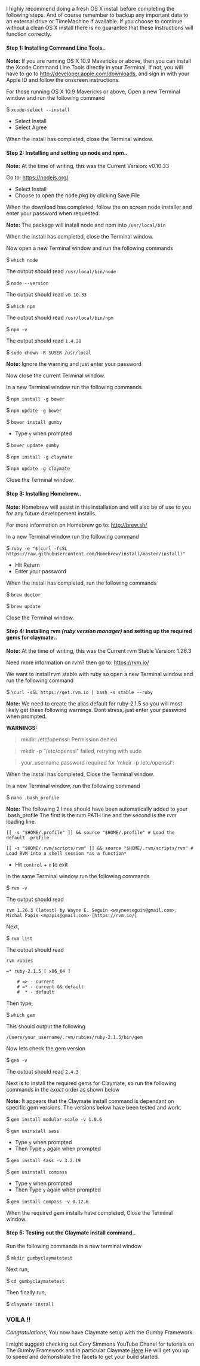 I highly recommend doing a fresh OS X install before completing the following steps. And of course remember to backup any important data to an external drive or TimeMachine if available. If you choose to continue without a clean OS X install there is no guarantee that these instructions will function correctly.

#### Step 1: Installing Command Line Tools..

**Note:** If you are running OS X 10.9 Mavericks or above, then you can install the Xcode Command Line Tools directly in your Terminal, If not, you will have to go to http://developer.apple.com/downloads, and sign in with your Apple ID and follow the onscreen instructions.

For those running OS X 10.9 Mavericks or above, Open a new Terminal window and run the following command

$ `xcode-select --install`

* Select Install
* Select Agree

When the install has completed, close the Terminal window.

#### Step 2: Installing and setting up node and npm..

**Note:** At the time of writing, this was the Current Version: v0.10.33 

Go to: https://nodejs.org/

* Select Install
* Choose to open the node.pkg by clicking Save File

When the download has completed, follow the on screen node installer and enter your password when requested.

**Note:** The package will install node and npm into `/usr/local/bin`

When the install has completed, close the Terminal window.

Now open a new Terminal window and run the following commands

$ `which node`

The output should read `/usr/local/bin/node`

$ `node --version`

The output should read `v0.10.33`

$ `which npm`

The output should read `/usr/local/bin/npm`

$ `npm -v`

The output should read `1.4.28`

$ `sudo chown -R $USER /usr/local`

**Note:** Ignore the warning and just enter your password

Now close the current Terminal window.

In a new Terminal window run the following commands

$ `npm install -g bower`

$ `npm update -g bower`

$ `bower install gumby`

* Type `y` when prompted

$ `bower update gumby`

$ `npm install -g claymate`

$ `npm update -g claymate`

Close the Terminal window.	

#### Step 3: Installing Homebrew..

**Note:** Homebrew will assist in this installation and will also be of use to you for any future developement installs.

For more information on Homebrew go to: http://brew.sh/

In a new Terminal window run the following command

$ `ruby -e "$(curl -fsSL https://raw.githubusercontent.com/Homebrew/install/master/install)"`

* Hit Return
* Enter your password

When the install has completed, run the following commands

$ `brew doctor`

$ `brew update`

Close the Terminal window.

#### Step 4: Installing rvm *(ruby version manager)* and setting up the required gems for claymate..

**Note:** At the time of writing, this was the Current rvm Stable Version: 1.26.3

Need more information on rvm? then go to: https://rvm.io/

We want to install rvm stable with ruby so open a new Terminal window and run the following command

$ `\curl -sSL https://get.rvm.io | bash -s stable --ruby`

**Note:** We need to create the alias default for ruby-2.1.5 so you will most likely get these following warnings.
Dont stress, just enter your password when prompted.

**WARNINGS:**

> mkdir: /etc/openssl: Permission denied

> mkdir -p "/etc/openssl" failed, retrying with sudo

> your_username password required for 'mkdir -p /etc/openssl':

When the install has completed, Close the Terminal window.

In a new Terminal window, run the following command

$ `nano .bash_profile`

**Note:** The following 2 lines should have been automatically added to your .bash_profile The first is the rvm PATH line and the second is the rvm loading line.

`[[ -s "$HOME/.profile" ]] && source "$HOME/.profile" # Load the default .profile`

`[[ -s "$HOME/.rvm/scripts/rvm" ]] && source "$HOME/.rvm/scripts/rvm" # Load RVM into a shell session *as a function*`

* Hit `control` + `x` to exit

In the same Terminal window run the following commands

$ `rvm -v`

The output should read 

`rvm 1.26.3 (latest) by Wayne E. Seguin <wayneeseguin@gmail.com>, Michal Papis <mpapis@gmail.com> [https://rvm.io/]`

Next,  

$ `rvm list`

The output should read

    rvm rubies

    =* ruby-2.1.5 [ x86_64 ]

		# => - current
		# =* - current && default
		#  * - default

Then type,

$ ```which gem```

This should output the following

`/Users/your_username/.rvm/rubies/ruby-2.1.5/bin/gem`

Now lets check the gem version

$ `gem -v`
	
The output should read `2.4.3`

Next is to install the required gems for Claymate, so run the following commands in the *exact* order as shown below

**Note:** It appears that the Claymate install command is dependant on specific gem versions. The versions below have been tested and work.

$ `gem install modular-scale -v 1.0.6`

$ `gem uninstall sass`

* Type `y` when prompted
* Then Type `y` again when prompted

$ `gem install sass -v 3.2.19`

$ `gem uninstall compass`

* Type `y` when prompted
* Then Type `y` again when prompted

$ `gem install compass -v 0.12.6`

When the required gem installs have completed, Close the Terminal window.

#### Step 5: Testing out the Claymate install command..

Run the following commands in a new terminal window

$ `mkdir gumbyclaymatetest`

Next run,

$ `cd gumbyclaymatetest`

Then finally run,

$ `claymate install`

### VOILA !!

*Congratulations*, You now have Claymate setup with the Gumby Framework.

I might suggest checking out Cory Simmons YouTube Chanel for tutorials on The Gumby Framework and in particular Claymate [Here](https://www.youtube.com/watch?v=VgE7Ztc05sQ).He will get you up to speed and demonstrate the facets to get your build started.






	


